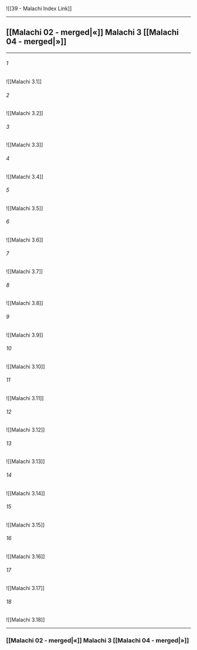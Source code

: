![[39 - Malachi Index Link]]

---
##  [[Malachi 02 - merged|«]] Malachi 3 [[Malachi 04 - merged|»]]

---

###### 1
![[Malachi 3.1]] 

###### 2
![[Malachi 3.2]] 

###### 3
![[Malachi 3.3]] 

###### 4
![[Malachi 3.4]]

###### 5 
![[Malachi 3.5]] 

###### 6
![[Malachi 3.6]] 

###### 7
![[Malachi 3.7]] 

###### 8
![[Malachi 3.8]] 

###### 9
![[Malachi 3.9]] 

###### 10
![[Malachi 3.10]] 

###### 11
![[Malachi 3.11]] 

###### 12
![[Malachi 3.12]]

###### 13
![[Malachi 3.13]] 

###### 14
![[Malachi 3.14]] 

###### 15
![[Malachi 3.15]]

###### 16
![[Malachi 3.16]] 

###### 17
![[Malachi 3.17]]

###### 18
![[Malachi 3.18]] 


---
###  [[Malachi 02 - merged|«]] Malachi 3 [[Malachi 04 - merged|»]]